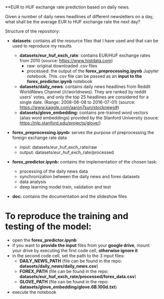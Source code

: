 **EUR to HUF exchange rate prediction based on daily news. 
 
 Given a number of daily news headlines of different newsletters on a day, what shall be the average EUR to HUF exchange rate the next day?

Structure of the repository:

- **datasets**: contains all the resource files that I have used and that can be used to reproduce my results

  - **datasets/eur_huf_exch_rate**: contains EUR/HUF exchange rates from 2010 (source: https://www.histdata.com)
     - raw: original downloaded .csv files
     - processed: the output of the **forex_preprocessing.ipynb** Jupyter notebook. This .csv file can be passed as an **input to the forex_predictor.ipynb** notebook
  - **datasets/daily_news**: contains daily news headlines from Reddit WorldNews Channel (/r/worldnews). They are ranked by reddit users' votes, and only the top 25 headlines are considered for a single date. (Range: 2008-06-08 to 2016-07-01) 
 (source: https://www.kaggle.com/aaron7sun/stocknews#)
  - **datasets/glove_embedding:** contains pre-trained word vectors (alias word embeddings) provided by the Stanford University (souce: https://nlp.stanford.edu/projects/glove/)
 
- **forex_preprocessing.ipynb:** serves the purpose of preprocessing the foreign exchange rate data
    - input: datasets/eur_huf_exch_rate/raw
    - output: datasets/eur_huf_exch_rate/processed
    
- **forex_predictor.ipynb:** contains the implementation of the chosen task:
    - processing of the daily news data
    - synchronization between the daily news and forex datasets
    - data analysis
    - deep learning model train, validation and test

- **doc:** contains the documentation and the slideshow files


# To reproduce the training and testing of the model:
- open the **forex_predictor.ipynb**
- if you want to **provide the input** files from your **google drive**, mount your drive by executing the first code cell, **otherwise ignore it**
- in the second code cell, set the path to the 3 input files:
    - **DAILY_NEWS_PATH** (file can be found in the repo: **datasets/daily_news/daily_news.csv**)
    - **FOREX_PATH** (file can be found in the repo: **datasets/eur_huf_exch_rate/processed/forex_data.csv**)
    - **GLOVE_PATH** (file can be found in the repo: **datasets/glove_embedding/glove.6B.100d.txt**)
- execute the notebook
